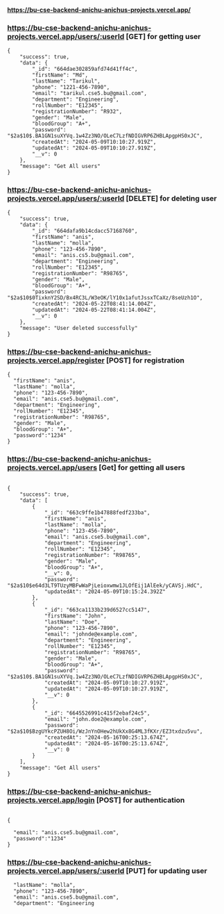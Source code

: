 #### https://bu-cse-backend-anichu-anichus-projects.vercel.app/

### https://bu-cse-backend-anichu-anichus-projects.vercel.app/users/:userId [GET] for getting user

```
{
    "success": true,
    "data": {
        "_id": "664dae302859afd74d41ff4c",
        "firstName": "Md",
        "lastName": "Tarikul",
        "phone": "1221-456-7890",
        "email": "tarikul.cse5.bu@gmail.com",
        "department": "Engineering",
        "rollNumber": "E12345",
        "registrationNumber": "R932",
        "gender": "Male",
        "bloodGroup": "A+",
        "password": "$2a$10$.BA1GN1suXYVq.1w4Zz3NO/OLeC7LzfNDIGVRP6ZHBLApgpHS0xJC",
        "createdAt": "2024-05-09T10:10:27.919Z",
        "updatedAt": "2024-05-09T10:10:27.919Z",
        "__v": 0
    },
    "message": "Get All users"
}
```

### https://bu-cse-backend-anichu-anichus-projects.vercel.app/users/:userId [DELETE] for deleting user

```
{
    "success": true,
    "data": {
        "_id": "664dafa9b14cdacc57168760",
        "firstName": "anis",
        "lastName": "molla",
        "phone": "123-456-7890",
        "email": "anis.cs5.bu@gmail.com",
        "department": "Engineering",
        "rollNumber": "E12345",
        "registrationNumber": "R98765",
        "gender": "Male",
        "bloodGroup": "A+",
        "password": "$2a$10$0TixknY2SD/Bx4RC3L/W3eOK/lY10x1afutJssxTCaXz/8seUzh1O",
        "createdAt": "2024-05-22T08:41:14.004Z",
        "updatedAt": "2024-05-22T08:41:14.004Z",
        "__v": 0
    },
    "message": "User deleted successfully"
}
```

### https://bu-cse-backend-anichu-anichus-projects.vercel.app/register [POST] for registration

```
{
  "firstName": "anis",
  "lastName": "molla",
  "phone": "123-456-7890",
  "email": "anis.cse5.bu@gmail.com",
  "department": "Engineering",
  "rollNumber": "E12345",
  "registrationNumber": "R98765",
  "gender": "Male",
  "bloodGroup": "A+",
  "password":"1234"
}

```


### https://bu-cse-backend-anichu-anichus-projects.vercel.app/users [Get] for getting all users
```

{
    "success": true,
    "data": [
        {
            "_id": "663c9ffe1b47888fedf233ba",
            "firstName": "anis",
            "lastName": "molla",
            "phone": "123-456-7890",
            "email": "anis.cse5.bu@gmail.com",
            "department": "Engineering",
            "rollNumber": "E12345",
            "registrationNumber": "R98765",
            "gender": "Male",
            "bloodGroup": "A+",
            "__v": 0,
            "password": "$2a$10$e64d3LT9TUzyMBFwWaPjLeioxwmw1JLOfEij1AlEek/yCAVSj.HdC",
            "updatedAt": "2024-05-09T10:15:24.392Z"
        },
        {
            "_id": "663ca1133b239d6527cc5147",
            "firstName": "John",
            "lastName": "Doe",
            "phone": "123-456-7890",
            "email": "johnde@example.com",
            "department": "Engineering",
            "rollNumber": "E12345",
            "registrationNumber": "R98765",
            "gender": "Male",
            "bloodGroup": "A+",
            "password": "$2a$10$.BA1GN1suXYVq.1w4Zz3NO/OLeC7LzfNDIGVRP6ZHBLApgpHS0xJC",
            "createdAt": "2024-05-09T10:10:27.919Z",
            "updatedAt": "2024-05-09T10:10:27.919Z",
            "__v": 0
        },
        {
            "_id": "6645526991c415f2ebaf24c5",
            "email": "john.doe2@example.com",
            "password": "$2a$10$BzgUYkcPZUH8Oi/WzJnYnOHew2hUkXx8G4ML3fKXr/EZ3txdzu5vu",
            "createdAt": "2024-05-16T00:25:13.674Z",
            "updatedAt": "2024-05-16T00:25:13.674Z",
            "__v": 0
        }
    ],
    "message": "Get All users"
}
```


### https://bu-cse-backend-anichu-anichus-projects.vercel.app/login [POST] for authentication

```

{

  "email": "anis.cse5.bu@gmail.com",
  "password":"1234"
}

```

### https://bu-cse-backend-anichu-anichus-projects.vercel.app/users/:userId [PUT] for updating user

```
  "lastName": "molla",
  "phone": "123-456-7890",
  "email": "anis.cse5.bu@gmail.com",
  "department": "Engineering

```
